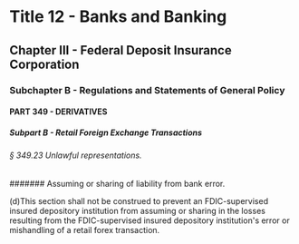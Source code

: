 
# Title 12 - Banks and Banking
## Chapter III - Federal Deposit Insurance Corporation
### Subchapter B - Regulations and Statements of General Policy
#### PART 349 - DERIVATIVES
##### Subpart B - Retail Foreign Exchange Transactions
###### § 349.23 Unlawful representations.
####### Assuming or sharing of liability from bank error.

(d)This section shall not be construed to prevent an FDIC-supervised insured depository institution from assuming or sharing in the losses resulting from the FDIC-supervised insured depository institution's error or mishandling of a retail forex transaction.
